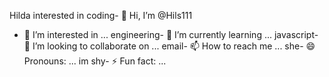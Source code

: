 Hilda
interested in coding- 👋 Hi, I’m @Hils111
- 👀 I’m interested in ...
engineering- 🌱 I’m currently learning ...
javascript- 💞️ I’m looking to collaborate on ...
email- 📫 How to reach me ...
she- 😄 Pronouns: ...
im shy- ⚡ Fun fact: ...

<!---
Hils111/Hils111 is a ✨ special ✨ repository because its `README.md` (this file) appears on your GitHub profile.
You can click the Preview link to take a look at your changes.
--->
